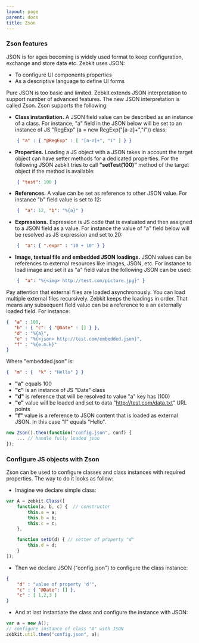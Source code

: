 ```yaml
---
layout: page
parent: docs
title: Zson
---
```


### Zson features

JSON is for ages becoming is widely used format to keep configuration, exchange and store data etc. Zebkit uses JSON:

   * To configure UI components properties
   * As a descriptive language to define UI forms

Pure JSON is too basic and limited. Zebkit extends JSON interpretation to support number of advanced features. The new JSON interpretation is called Zson. Zson supports the following:
   
   * **Class instantiation.** A JSON field value can be described as an instance of a class. For instance, "a" field in the JSON below will be set to an instance of JS "RegExp" (a = new RegExp("[a-z]+","i")) class:

```json
    { "a" : { "@RegExp" : [ "[a-z]+", "i" ] } }
```

   * **Properties.** Loading a JS object with a JSON takes in account the target object can have setter methods for a dedicated properties. For the following JSON zebkit tries to call __"setTest(100)"__ method of the target object if the method is available: 
   
```json
    { "test": 100 }
```

   * **References.** A value can be set as reference to other JSON value. For instance "b" field value is set to 12:

```json
    {  "a": 12, "b": "%{a}" } 
```
   
   * **Expressions.** Expression is JS code that is evaluated and then assigned to a JSON field as a value. For instance the value of "a" field below will be resolved as JS expression and set to 20:
   
```json
    {  "a": { ".expr" : "10 + 10" } }
```

   * **Image, textual file and embedded JSON loadings.**  JSON values can be references to external resources like images, JSON, etc. For instance to load image and set it as "a" field value the following JSON can be used:

```json
    {  "a": "%{<img> http://test.com/picture.jpg}" }
```

Pay attention that external files are loaded asynchronously. You can load multiple external files recursively. Zebkit keeps the loadings in order. That means any subsequent field value can be a reference to a an externally loaded field. For instance:     

```json 
{  "a" : 100,
   "b" : { "c": { "@Date" : [] } }, 
   "d" : "%{a}",
   "e" : "%{<json> http://test.com/embedded.json}",
   "f" : "%{e.m.k}"
}
```

Where "embedded.json" is:

```json 
{  "m" : {  "k" : "Hello" } }
```


   - __"a"__ equals 100
   - __"c"__ is an instance of JS "Date" class 
   - __"d"__ is reference that will be resolved to value "a" key has (100)
   - __"e"__ value will be loaded and set to data "http://test.com/data.txt" URL points
   - __"f"__ value is a reference to JSON content that is loaded as external JSON. In this case "f" equals "Hello".

```js
new Zson().then(function("config.json", conf) {
    ... // handle fully loaded json
});  
```


### Configure JS objects with Zson

Zson can be used to configure classes and class instances with required properties. The way to do it looks as follow:

   - Imagine we declare simple class: 

```js
var A = zebkit.Class([
    function(a, b, c) {  // constructor
        this.a = a;
        this.b = b;
        this.c = c;
    },

    function setD(d) { // setter of property "d" 
        this.d = d;
    }
]); 
```

   - Then we declare JSON  ("config.json") to configure the class instance:

```json 
{  
    "d" : "value of property 'd'",
    "c" : { "@Date": [] },
    "c" : [ 1,2,3 ]
}
```

  - And at last instantiate the class and configure the instance with JSON:  

```js
var a = new A();
// configure instance of class "A" with JSON
zebkit.util.then("config.json", a);  
```
